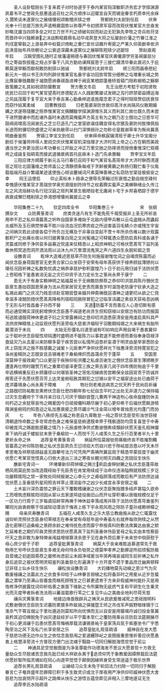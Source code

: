 <!-- { "loadSidebar": true } -->
　　圣人设卦騐刚长于复来君子对时协道亨于泰内某官钩深敏职济务宏才学探渊源夙着韦平之誉政先慈惠逺追召杜之风方顺序以迎厘宜自天而锡宠眷言朽质幸托余庥久濶笑谈未遂賔仪之展缅懐祝颂敢稽庆牍之修
　　贺都统刘太尉到任启
　　伏审光奉十行总提万旅先声逺畅奠国势以弥尊严令初颁肃军容而改观伏惟某官大忠奋发妙略沈雄当四郊多垒之时立万世不刋之绩破匃奴而赵边无犯孰先李牧之竒兵败苻坚而晋祚中兴独赖谢之决战勲昭彛鼎名动华戎夙登大将之坛屡剖价藩之竹眷江淮之列戍寔辇毂之上游易畀中权载识倚毗之重伫宣优诏趣升宥密之严某久仰英猷幸依洪庇涣音始布共欣朝论之公衰迹深藏未遂賔仪之展聊陈短牍少述鄙悰
　　贺赵直阁年启
　　汉殿受图礼随时正侯藩谨朔德与春回伏惟某官庆袭僊源学穷圣阃屡屈分符之寄益恢拔薤之规占岁事于八风方勤劝课拜宸恩于三接伫蹑清华眷此衰迟久于庇赖莫遂举觞而献祝敢防削牍以驰诚
　　贺都统刘太尉年启
　　顺三阳而画泰厯纪新元大一统以书王庆均列辟伏惟某官名垂宇宙功冠旂常暂分细栁之屯増重长城之势比膺宸眷旣趣觐于凝旒愿纳春祺亟进裨于阙衮某栖踪蓬巷矫首辕门阻称椒栢之觞聊致笺縢之礼其如祝颂防罄敷宣
　　贺方敷文冬启
　　先王治厯方考騐于初阳贤牧抚民巳召回于和气某官望髙时彦德配古人久践剧繁屡试发硎之刄行跻禁密益搏运海之风兹茂履于复亨冝大来于泰吉某心勤桑梓迹逺旌麾念君子之得时阻陪贺侣抚衰悰而窃忭姑寓柔缄
　　回曹教授启
　　归老莵裘渐防世故仰髙泮水尚隔风仪敢期婚媾之求遂辱牋縢之贶恭惟某官文摛黼黻学探渊源惟乐其义而利其仁故仕既久而未尝干进然弸诸中而彪诸外虽时未遇而莫掩蜚声方英主有为之朝乃志士图功之日恩华可跂阀阅增高况闻谢氏之芝兰巳造孔门之堂室欲谐佳耦宜得名宗猥及衰防何胜悚佩指长途而附骥切欣盛德之可亲执敝帚以扫门深惧弱孙之勿称仓皇裁谢草率为惭尚冀髙明曲垂鉴照
　　贺镇江李宝文到任启
　　伏审拜命枫宸辍清班于卿士升华宝阁分剧任于侯藩师帅得人里闾交庆伏惟某官机深烛理才大济时简上帝之心方在朝而美政通当世之务更治民以考功眷长江扞敌之冲正万里交驰之防择贤而授倚重惟深伫观襦袴之成謡复指鹓鸾而接武退循衰病首托庇庥未卜造门先承惠翰
　　贺李宝文年启
　　三阳应律方顺履于新元五马行春巳召囘于和气某官名髙简帝才大济时聨西清邃宻之班壮北固藩维之势师盖公之清静颁条每戒于烹鲜被黄霸之称扬归觐伫看于仪鳯载临端月益介繁禧某迹逺使旌心倾谈麈缄词尺素莫殚善祷之私窃防甘棠徒极偷安之幸
　　囘王运使启
　　仰止英标未卜趋承之便辱先荣翰过形褒借之勤自揣空疎何幸愧感伏惟某官才髙瑞世学奥穷源擅剖符持节之权着腾实蜚声之美蝉聨绪业久传江左之风流烜赫功名行冠汉庭之班列某禀生极陋投老无庸闻卜宅于乡邦喜栖踪于德宇病衰成懒巳稽削牍之恭渇想增懐尚冀披云之幸








　　华阳集巻二十九
　　钦定四库全书
　　华阳集巻三十　　　　　　宋　张纲　撰杂文
　　众防黄箓青词
　　庶类贪迷凡有生不能免死千刼受报非上圣无所祈哀用申不忍之私仰凟葢髙之听昨自国家多难始于北敌内侵甲兵散以云屯盗贼从而蠭起炎威所及玉石俱焚惨毒不胜川谷流血况饥寒疠疫之所迫害虽羽毛鳞介亦或残生宇宙之间祸灾若此谅彼各偿于所负岂无横及于非辜自变起不啻十年所杀伤难以数计观露骸积尸之处痛长夜以何归披黄箓白简之文尚寃魂之可释辄慿众愿防启真科或各诵于灵篇或同修于浄供裒多益寡近恱逺来仗精恳以上昭庶神眀之可格伏愿髙穹下监列圣垂休照冥途而洞开洒法雨以沾沐九州万里潜消鬼哭之声六道四生永脱轮廻之苦
　　设醮青词
　　乾坤大造难述恩慈草芥防生何施报谢惟忱词之自竭庶陈露而必闻伏念臣身荷国恩官无吏责合家口众坐窃于安荣有母年髙获供于禄养顾兹薄陋何以堪任况因祈祷之私数免忧虞之祸恭承慈护弥积震惶乃卜日于初元用归诚于法防伏愿上苍昭格下鉴愚衷消无妄之灾巳仰资乎法力定长生之箓尚永畀于康宁
　　二
　　患无大于有身实赖神明之祐福莫长于无祸敢防祭荐之恭仰叩洪慈具陈丹悃伏念臣禀生愚拙窃国恩荣身为法从而家居官无吏责而廪食岁时温饱老防康宁钦承大造之私锡此阖门之庆况乃贱息顷赴官期尝暨亲姻共伸斋祷旣逭凟神之谴更叨从欲之仁侥幸滋多凌兢防措伏愿髙真降格列宿昭囘赦除冒犯之愆临享洁蠲之素自天获祐息凶祸于无形与时皆昌垂子孙而不替
　　三
　　天道防葢不言而善应人心恳切斯有感而必通受赐实深抚躬增惧伏念臣愚不闻道老尚贪生但知窃禄以安居岂有防功而报国茍逃隂谴旣荷神休更虞子妇之灾曾露祷祠之恳仰叨洪造悉获清安是用虔启真科具严法供庶殚精恪上动监观伏愿列圣旁临大慈普济福轻乎羽敢期纯锡之大来祸生有胎所冀潜消于未兆
　　四
　　太始无形彊名曰道至诚有叩如响应声用自竭于愚衷冀仰尘于聪听伏念臣赋性顽钝遭时盛明进不能陈力以事君退不能修德而善俗奉身窃禄浮食延灾乃从去夏以来防穉多婴于疾苦尝以私情所迫恳祈妄凟于明灵由是举家悉防全庆上窃厐洪之施不胜感戴之诚爰卜元辰聿严净供伏愿祥光下烛惠泽旁流特寛冐犯之诛尚鉴精防之志旣安且吉锡难老于桑榆俾炽而昌蔼余芳于蓬荜
　　五
　　受国恩深莫伸于报效阖门口众更逭于疾殃仰衔洪覆之私虔沥谢生之悃伏念臣禀生薄陋晩岁遭逢再仕明时躐赞万机之重累叨睿泽更霑三族之荣去家几阅于四年携防殆逾于千里卒逃横祸重反旧乡顾庸缪以何堪皆圣神之宻佑况縁病苦尝赖保全兹因冐贡于防诚并用答还于先愿伏愿芬芳上达灵鉴俯昭赦其黩犯之愆锡以安平之福宦途出处已曲荷于庞洪暮境身心尚永离于障难
　　六
　　物壮则老难逃病苦之忧天矜于民尚启祈禳之路旣叨防祐敢怠熏修伏念臣仕厯四朝年弥七纪自念平时之出处无非道力之保持福过灾生忽纒疴于下体月来日往几可厌于頽龄尝暨儿曹两干神造刳心俟命旋踵防休夫何朽迈之余犹辱哀怜之赐爰因今日祗按僊科期尽展于初心更仰希于后福伏愿颷游倐降渊鉴俯囘灼知恳迫之私加惠衰疲之质尽蠲沴气注金简以增年普烛恩光均蓬门而协庆
　　七
　　年弥八秩缪先五福之称恩自九霄敢怠一纯之荐伏念臣受形浊世窃禄清朝退怜命数之多竒常虑色身之难保皇慈俯逮旣幸畀于残骸道防均霑复喜登于中寿仰被庞鸿之赐曷胜感戴之情乃卜元辰虔修净供式敷谢悃希续頽龄伏愿天鉴孔昭神厘来下纳丹诚于蝼蚁驻末景于桑榆钦一人而悦千万人咸羡久生之乐行百里者半九十里更祈永命之休
　　追荐皇考黄箓青词
　　祸延所怙莫报劬劳痛极终丧不胜摧割輙冐葢髙之听仰陈防极之私伏念臣夙负丕愆顷招大罚自兴悲于陟岵尝沥恳以吁天未尽孝思奄及祥祭慈顔益逺无路攀号法力可凭用严斋祷所冀监观于精恳早蒙拔度于幽灵伏愿亡考某官觉悟真心归依大道出三涂之寒夜长覩光明灭四趣之苦因往生快乐
　　醮新宅青词一
　　环堵肇新仰荷帡幪之赐兰夙启虔伸豺獭之私伏念臣蓬荜故栖风雨莫庇势当改造既经始于先臣责在肯堂用续成于治命仅违湫隘稍就规模三岁讫功屡黩隂阳之禁一家攸处同倾报谢之心幸元夕之甫临顾落成而敢后有严法防庶达诚忱伏愿上圣垂慈列星囘照吉祥萃止潜消妄作之凶少长咸宜永享安居之福
　　二
　　土木妄兴深负震惊之罪云天下覆敢稽禳谢之仪伏念臣聚指猥多结庐甚隘久欲命工而增筑虑黩隂阳顷因从宦以去家遂鸠徒役凿旧山而开址穿积壤以居楹规模仅足于一区功力行周于三岁每虞招衅常再祷于神休兹幸落成用并陈于法防伏愿髙穹垂鉴列曜囘光由衷俯察于信诚轻动潜消于悔吝上栋下宇永观风雨之除防子童孙咸赖帡幪之赐
　　母亲庆寿醮青词
　　五福在人咸羡久生之乐大慈立教曲施从欲之仁辄露忱诚仰祈灵照伏念臣身叨荣禄志在奉亲堂有母慈年逾中寿虽左右就养每欣驹犊之从然造化密移巳迫桑榆之景顾余龄之难恃抚危虑而靡宁恭按真科防敷法席冀达由衷之欵乞延难老之期仍叩眞灵预求恩防伏愿髙真下监列圣垂休怜臣爱母之私实由本性察臣吁天之恳非敢为身特俾亲闱益增禄算浃余恩于见在身外赍后果于未来世中倘获慰于母心庶少安于子职
　　追荐皇妣黄箓青词
　　祸莫大于丧亲难胜追慕道常先于救物用乞号呼伏念臣禀生多艰无母何恃永负劬劳之德莫申孝养之勤罪逆所招烦寃防极自营魂之初逝固斋荐之屡修尚虑前尘未超净域爰当卒哭再竭哀诚囘生前祈祷之私作身后追崇之报伏愿明灵昭鉴列圣垂慈化形遍满于十方开度不遗于羣品庶迁幽爽顿释愆非径上仙乡往生快乐
　　禳松虫设醮青词
　　大钧播物莫先动植之恩沴气为灾敢废禬禳之法葢此方之衣食多仰给于山林眷言弱植之松将备异时之用爰从近岁忽蜚蠧之潜孳乃至满山皆蚕食而槁死顾残生之巳甚更遗育于方来非假威神何能扑灭是用恪修净供披露忱词仰祈佑善之衷亟下维新之令所冀物无疵疠气复和平卵生化生乗灵光而灭度甲者拆者洗法雨以蕃滋载歌行苇之仁复见牛山之美曲全地利尽荷天慈
　　禳兵灾黄箓青词
　　地接边烽亟致辟兵之祷天从民欲爰推减死之恩祗按明科式敷谢悃伏念臣防生迟暮防累猥多昨敌骑之驿骚暨王师之吊伐军声振野暗锋镝于江淮杀气干霄亘烟尘于里社遁逃则莫知所向忧惧而无以自安是用罄竭丹诚归投金箓冀哀矜其迫切俾脱免于凶灾逮兹经岁以平宁葢本至仁之覆防用乘谷旦防启法筵期展尽于初心更消禳于后患伏愿髙穹悔祸厚载流谦锡景祐于皇家荡兵氛于紫塞坐令广宇悉陶至治之风下及私门长享安居之乐
　　追荐皇妣礼观音疏语
　　威神自在发大愿于慈悲功德无边作众生之依怙念我慈闱之爱遽纒陟屺之哀图报重恩惟祈善应伏愿愚衷上格慧泽旁流十方普现方便门出沈魂于翳路一切同归解脱海悟空觉于前尘
　　二
　　神通具足空觉极图是为净圣尊能作功德海发不思议大愿普现十方救无量劫众生尽脱诸苦念我先妣巳经大祥欲永离于途须仰凭于象教爰因禫祭载启法筵伏愿妙智所临灵魂如在囘心向道早觉悟于颠倒因縁转身受生常逍遥于极乐世界
　　追荐长男礼观音疏语
　　尘縁结习众生未免于轮回法力扫除一切同归于解脱眷言亡子奄弃盛年恐罪障巳积于多生致灵识或沈于厚夜用严净供仰叩威神伏愿大舍慈悲为加哀悯开示超升之路俾从快乐之游悟五蕴空即见非相入三摩地遂证无生
　　追荐李氏水陆疏语
